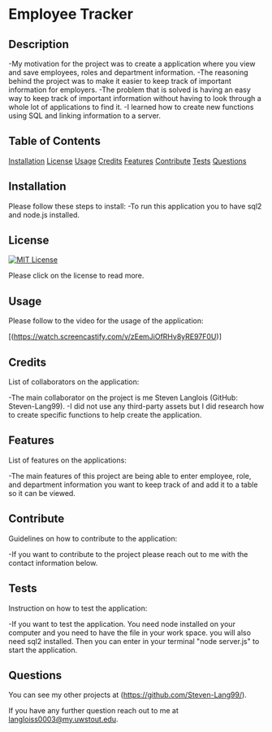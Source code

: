 # Employee Tracker


  ## Description
  -My motivation for the project was to create a application where you view and save employees, roles and department information.
  -The reasoning behind the project was to make it easier to keep track of important information for employers.
  -The problem that is solved is having an easy way to keep track of important information without having to look through a whole lot of applications to find it.
  -I learned how to create new functions using SQL and linking information to a server.

  ## Table of Contents

[Installation](#installation)
[License](#license)
[Usage](#usage)
[Credits](#credits)
[Features](#features)
[Contribute](#contribute)
[Tests](#tests)
[Questions](#questions)

## Installation
Please follow these steps to install:
-To run this application you to have sql2 and node.js installed.

## License

[![MIT License](https://img.shields.io/badge/License-MIT--License-red)](https://choosealicense.com/licenses/mit/)

Please click on the license to read more.

## Usage
Please follow to the video for the usage of the application:

[(https://watch.screencastify.com/v/zEemJiOfRHv8yRE97F0U)]

## Credits
List of collaborators on the application:

-The main collaborator on the project is me Steven Langlois (GitHub: Steven-Lang99).
-I did not use any third-party assets but I did research how to create specific functions to help create the application.

## Features
List of features on the applications:

-The main features of this project are being able to enter employee, role, and department information you want to keep track of and add it to a table so it can be viewed.

## Contribute
Guidelines on how to contribute to the application:

-If you want to contribute to the project please reach out to me with the contact information below.

## Tests
Instruction on how to test the application:

-If you want to test the application. You need node installed on your computer and you need to have the file in your work space. you will also need sql2 installed. Then you can enter in your terminal "node server.js" to start the application.

## Questions

You can see my other projects at (https://github.com/Steven-Lang99/).

If you have any further question reach out to me at  langloiss0003@my.uwstout.edu.

